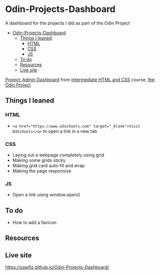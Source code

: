 # Odin-Projects-Dashboard
A dashboard for the projects I did as part of the Odin Project

- [Odin-Projects-Dashboard](#odin-projects-dashboard)
  - [Things I leaned](#things-i-leaned)
    - [HTML](#html)
    - [CSS](#css)
    - [JS](#js)
  - [To do](#to-do)
  - [Resources](#resources)
  - [Live site](#live-site)

[Project: Admin Dashboard](https://www.theodinproject.com/lessons/node-path-intermediate-html-and-css-admin-dashboard) from [Intermediate HTML and CSS](https://www.theodinproject.com/paths/full-stack-javascript/courses/intermediate-html-and-css) course, [the Odin Project](https://www.theodinproject.com/)

## Things I leaned
### HTML
- `<a href="https://www.w3schools.com" target="_blank">Visit W3Schools</a>` to open a link in a new tab

### CSS
- Laying out a webpage completely using grid
- Making some grids sticky
- Making grid card auto-fit and wrap
- Making the page responsive

### JS
- Open a link uisng window.open()

## To do
- How to add a favicon

## Resources

## Live site
https://sawfiz.github.io/Odin-Projects-Dashboard/
